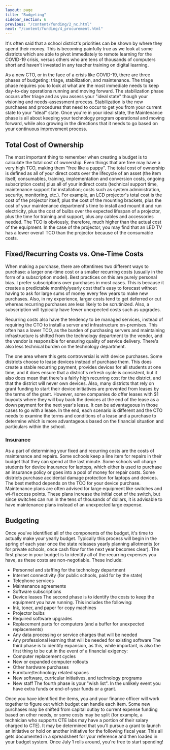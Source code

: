 ```yaml
---
layout: page
title: "Budgeting"
sidebar_section: 6
previous: "/content/funding/2_nc.html"
next: "/content/funding/4_procurement.html"
---
```

It's often said that a school district's priorities can be shown by where they spend their money. This is becoming painfully true as we look at some districts which are able to pivot immediately to remote learning for the COVID-19 crisis, versus others who are tens of thousands of computers short and haven't invested in any teacher training on digital learning.

As a new CTO, or in the face of a crisis like COVID-19, there are three phases of budgeting: triage, stabilization, and maintenance. The triage phase requires you to look at what are the most immediate needs to keep day-to-day operations running and moving forward. The stabilization phase occurs after triage and as you assess your "ideal state" though your visioning and needs-assessment process. Stabilization is the new purchases and procedures that need to occur to get you from your current state to your "ideal" state. Once you're in your ideal state, the Maintenance phase is all about keeping your technology program operational and moving forward, while also growing in the directions that it needs to go based on your continuous improvement process.

## Total Cost of Ownership
The most important thing to remember when creating a budget is to calculate the total cost of ownership. Even things that are free may have a very high TCO, making them "free like a puppy". The total cost of ownership is defined as all of your direct costs over the lifecycle of an asset (the item itself, consumables, training, implementation and conversion costs, ongoing subscription costs) plus all of your indirect costs (technical support time, maintenance support for installation; costs such as system administration, security, monitoring, etc.). For example, an LCD projector's total cost is the cost of the projector itself, plus the cost of the mounting brackets, plus the cost of your maintenance department's time to install and mount it and run electricity, plus the cost of bulbs over the expected lifespan of a projector, plus the time for training and support, plus any cables and accessories needed. The TCO is obviously, therefore, much higher than the actual cost of the equipment. In the case of the projector, you may find that an LED TV has a lower overall TCO than the projector because of the consumable costs. 

## Fixed/Recurring Costs vs. One-Time Costs
When making a purchase, there are oftentimes two different ways to purchase: a larger one-time cost or a smaller recurring costs (usually in the form of a subscription model). Best practices on this are purely personal bias. I prefer subscriptions over purchases in most cases. This is because it creates a predictable monthly/yearly cost that's easy to forecast without having to ask for large sums of money every few years to make new purchases. Also, in my experience, larger costs tend to get deferred or cut whereas recurring purchases are less likely to be scrutinized. Also, a subscription will typically have fewer unexpected costs such as upgrades.

Recurring costs also have the tendency to be managed services, instead of requiring the CTO to install a server and infrastructure on-premises. This often has a lower TCO, as the burden of purchasing servers and maintaining infrastructure is shifted from the technology department to the vendor, and the vendor is responsible for ensuring quality of service delivery. There's also less technical burden on the technology department. 

The one area where this gets controversial is with device purchases. Some districts choose to lease devices instead of purchase them. This does create a stable recurring payment, provides devices for all students at one time, and it does ensure that a district's refresh cycle is consistent, but it also does mean that there's a fairly high recurring cost for the district, and that the district will never own devices. Also, many districts that rely on grant funding to start their device initiatives are prevented from leases by the terms of the grant. However, some companies do offer leases with $1 buyouts where they will buy back the devices at the end of the lease as a down payment for the next year's lease. It can be advantageous in those cases to go with a lease. In the end, each scenario is different and the CTO needs to examine the terms and conditions of a lease and a purchase to determine which is more advantageous based on the financial situation and particulars within the school. 

### Insurance
As a part of determining your fixed and recurring costs are the costs of maintenance and repairs. Some schools keep a line item for repairs in their budget that they can spend at the last minute. Some schools will charge students for device insurance for laptops, which either is used to purchase an insurance policy or goes into a pool of money for repair costs. Some districts purchase accidental damage protection for laptops and devices. The best method depends on the TCO for your device purchase. Maintenance plans are often advised for large equipment like switches and wi-fi access points. These plans increase the initial cost of the switch, but since switches can run in the tens of thousands of dollars, it is advisable to have maintenance plans instead of an unexpected large expense. 

## Budgeting
Once you've identified all of the components of the budget, it's time to actually make your yearly budget. Typically this process will begin in the spring of each year once the state releases yearly planning allotments (or for private schools, once cash flow for the next year becomes clear). The first phase in your budget is to identify all of the recurring expenses you have, as these costs are non-negotiable. These include:
* Personnel and staffing for the technology department
* Internet connectivity (for public schools, paid for by the state)
* Telephone services
* Maintenance agreements
* Software subscriptions
* Device leases 
The second phase is to identify the costs to keep the equipment you have running. This includes the following:
* Ink, toner, and paper for copy machines
* Projector bulbs
* Required software upgrades
* Replacement parts for computers (and a buffer for unexpected replacements)
* Any data processing or service charges that will be needed
* Any professional learning that will be needed for existing software
The third phase is to identify expansion, as this, while important, is also the first thing to be cut in the event of a financial exigency:
* Computer replacement cycles
* New or expanded computer rollouts
* Other hardware purchases
* Furniture/technology related spaces
* New software, curricular initiatives, and technology programs
* New staff
The fourth phase is your "wish list". In the unlikely event you have extra funds or end-of-year funds or a grant.

Once you have identified the items, you and your finance officer will work together to figure out which budget can handle each item. Some new purchases may be shifted from capital outlay to current expense funding based on other needs, or some costs may be split (for example, a technician who supports CTE labs may have a portion of their salary charged to CTE). It may be determined that you'll pursue a grant to launch an initiative or hold on another initiative for the following fiscal year. This all gets documented in a spreadsheet for your reference and then loaded in your budget system. Once July 1 rolls around, you're free to start spending! 